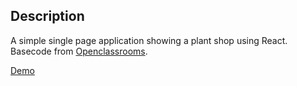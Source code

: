 ## Description
A simple single page application showing a plant shop using React.
Basecode from [Openclassrooms](https://openclassrooms.com/fr/courses/7008001-debutez-avec-react).

[Demo](https://gobwah.github.io/the-jungle-house)
